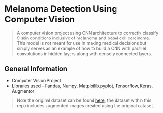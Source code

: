 # Melanoma Detection Using Computer Vision
> A computer vision project using CNN architecture to correctly classify 9 skin conditions inclusive of melanoma and basal cell carcinoma. This model is not meant for use in making medical decisions but simply serves as an example of how to build a CNN with parallel convolutions in hidden layers along with densely connected layers.  


## General Information
* Computer Vision Project
* Libraries used - Pandas, Numpy, Matplotlib.pyplot, Tensorflow, Keras, Augmentor

> Note the original dataset can be found [here](https://www.kaggle.com/datasets/nodoubttome/skin-cancer9-classesisic), the dataset within this repo includes augmented images created using the original dataset. 

